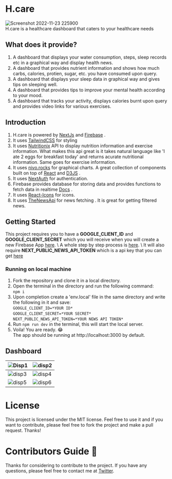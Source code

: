 # H.care
![Screenshot 2022-11-23 225900](https://user-images.githubusercontent.com/85030597/203619867-2762f161-42ad-47fe-8c23-6573cb009497.png)\
H.care is a healthcare dashboard that caters to your healthcare needs
## What does it provide?
1. A dashboard that displays your water consumption, steps, sleep records etc in a graphical way and display health news.
2. A dashboard that provides nutrient information and shows how much carbs, calories, protien, sugar, etc. you have consumed upon query.
3. A dashboard that displays your sleep data in graphical way and gives tips on sleeping well.
4. A dashboard that provides tips to improve your mental health according to your mood.
5. A dashboard that tracks your activity, displays calories burnt upon query and provides video links for various exercises.

## Introduction
1. H.care is powered by [NextJs](https://nextjs.org/) and [Firebase](https://firebase.google.com/) .
2. It uses [TailwindCSS](https://tailwindcss.com/docs/guides/nextjs) for styling
3. It uses [Nutritionix](https://developer.nutritionix.com/) API to display nutrition information and exercise information. What makes this api great is it takes natural language like 'I ate 2 eggs for breakfast today' and returns acurate nutritional information. Same goes for exercise information.
4. It uses [nivo.rocks](https://nivo.rocks/) for graphical charts. A great collection of components built on top of [React](https://reactjs.org/) and [D3JS](https://d3js.org/) .
5. It uses [NextAuth](https://next-auth.js.org/) for authentication.
6. Firebase provides database for storing data and provides functions to fetch data in realtime [Docs](https://firebase.google.com/docs/build) .
7. It uses [React-Icons](https://react-icons.github.io/react-icons) for icons.
8. It uses [TheNewsApi](https://www.thenewsapi.com/) for news fetching . It is great for getting filtered news. 


## Getting Started
This project requires you to have a **GOOGLE_CLIENT_ID** and **GOOGLE_CLIENT_SECRET** which you will receive when you will create a new Firebase App [here](https://https://console.firebase.google.com/). \ 
A whole step by step process is [here](https://scribehow.com/shared/Google_Workflow__0XyPlLRDSCCrRPi_JlJDIg).
\ It will also require **NEXT_PUBLIC_NEWS_API_TOKEN** which is a api key that you can get [here](https://www.thenewsapi.com/) 

### Running on local machine
1. Fork the repository and clone it in a local directory.
2. Open the terminal in the directory and run the following command: \
`npm i`
3. Upon completion create a 'env.local' file in the same directory and write the following in it and save: \
`GOOGLE_CLIENT_ID=*YOUR ID*` \
`GOOGLE_CLIENT_SECRET=*YOUR SECRET*` \
`NEXT_PUBLIC_NEWS_API_TOKEN=*YOUR NEWS API TOKEN*`
4. Run `npm run dev` in the terminal, this will start the local server.
5. Voila! You are ready. :joy: \
The app should be running at http://localhost:3000 by default.

## Dashboard

| ![Disp1](https://user-images.githubusercontent.com/85030597/203629174-c44c7763-e430-4aa4-b205-fb38bf19feeb.png) | ![disp2](https://user-images.githubusercontent.com/85030597/203629243-b72529dc-5587-4bb0-b281-3258defc7779.png) |
| ---------------------------------------- | ---------------------------------------- |
| ![disp3](https://user-images.githubusercontent.com/85030597/203629972-57fdafc4-447c-49b0-aee4-6f982b39cb4d.png) | ![disp4](https://user-images.githubusercontent.com/85030597/203630033-1f61e654-958b-45ce-af1f-a472fd76996f.png) |
| ![disp5](https://user-images.githubusercontent.com/85030597/203632695-3a1954b9-2e69-464c-905f-a8f0230f4ce7.png) | ![disp6](https://user-images.githubusercontent.com/85030597/203632727-054c453e-0667-4386-87b9-11dc56d5633c.png) |

# License
This project is licensed under the MIT license. Feel free to use it and if you want to contribute, please feel free to fork the project and make a pull request. Thanks!

# Contributors Guide 🥰
Thanks for considering to contribute to the project. If you have any questions, please feel free to contact me at [Twitter](https://twitter.com/home). 

